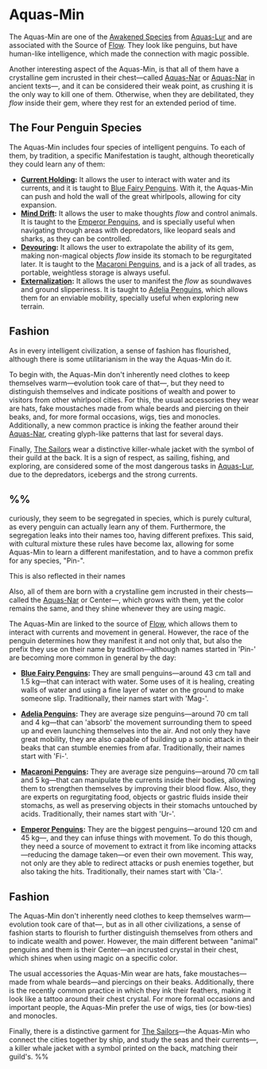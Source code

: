 # Aquas-Min

The Aquas-Min are one of the <a href='#' class='note-link' data-id='Awakened Species' onclick="Shiny.setInputValue('linked_doc_click', 'Awakened Species', {priority: 'event'}); return false;">Awakened Species</a> from <a href='#' class='note-link' data-id='Aquas-Lur' onclick="Shiny.setInputValue('linked_doc_click', 'Aquas-Lur', {priority: 'event'}); return false;">Aquas-Lur</a> and are associated with the Source of <a href='#' class='note-link' data-id='Flow' onclick="Shiny.setInputValue('linked_doc_click', 'Flow', {priority: 'event'}); return false;">Flow</a>. They look like penguins, but have human-like intelligence, which made the connection with magic possible.

Another interesting aspect of the Aquas-Min, is that all of them have a crystalline gem incrusted in their chest—called <a href='#' class='note-link' data-id='Aquas-Nar' onclick="Shiny.setInputValue('linked_doc_click', 'Aquas-Nar', {priority: 'event'}); return false;">Aquas-Nar</a> or <a href='#' class='note-link' data-id='Aquas-Nar' onclick="Shiny.setInputValue('linked_doc_click', 'Aquas-Nar', {priority: 'event'}); return false;">Aquas-Nar</a> in ancient texts—, and it can be considered their weak point, as crushing it is the only way to kill one of them. Otherwise, when they are debilitated, they *flow* inside their gem, where they rest for an extended period of time.

## The Four Penguin Species
The Aquas-Min includes four species of intelligent penguins. To each of them, by tradition, a specific Manifestation is taught, although theoretically they could learn any of them:
- **<a href='#' class='note-link' data-id='Current Holding' onclick="Shiny.setInputValue('linked_doc_click', 'Current Holding', {priority: 'event'}); return false;">Current Holding</a>:** It allows the user to interact with water and its currents, and it is taught to <a href='#' class='note-link' data-id='Blue Fairy Penguins' onclick="Shiny.setInputValue('linked_doc_click', 'Blue Fairy Penguins', {priority: 'event'}); return false;">Blue Fairy Penguins</a>. With it, the Aquas-Min can push and hold the wall of the great whirlpools, allowing for city expansion.
- **<a href='#' class='note-link' data-id='Mind Drift' onclick="Shiny.setInputValue('linked_doc_click', 'Mind Drift', {priority: 'event'}); return false;">Mind Drift</a>:** It allows the user to make thoughts *flow* and control animals. It is taught to the <a href='#' class='note-link' data-id='Emperor Penguins' onclick="Shiny.setInputValue('linked_doc_click', 'Emperor Penguins', {priority: 'event'}); return false;">Emperor Penguins</a>, and is specially useful when navigating through areas with depredators, like leopard seals and sharks, as they can be controlled.
- **<a href='#' class='note-link' data-id='Devouring' onclick="Shiny.setInputValue('linked_doc_click', 'Devouring', {priority: 'event'}); return false;">Devouring</a>:** It allows the user to extrapolate the ability of its gem, making non-magical objects *flow* inside its stomach to be regurgitated later. It is taught to the <a href='#' class='note-link' data-id='Macaroni Penguins' onclick="Shiny.setInputValue('linked_doc_click', 'Macaroni Penguins', {priority: 'event'}); return false;">Macaroni Penguins</a>, and is a jack of all trades, as portable, weightless storage is always useful.
- **<a href='#' class='note-link' data-id='Externalization' onclick="Shiny.setInputValue('linked_doc_click', 'Externalization', {priority: 'event'}); return false;">Externalization</a>:** It allows the user to manifest the *flow* as soundwaves and ground slipperiness. It is taught to <a href='#' class='note-link' data-id='Adelia Penguins' onclick="Shiny.setInputValue('linked_doc_click', 'Adelia Penguins', {priority: 'event'}); return false;">Adelia Penguins</a>, which allows them for an enviable mobility, specially useful when exploring new terrain.
 
## Fashion
As in every intelligent civilization, a sense of fashion has flourished, although there is some utilitarianism in the way the Aquas-Min do it. 

To begin with, the Aquas-Min don't inherently need clothes to keep themselves warm—evolution took care of that—, but they need to distinguish themselves and indicate positions of wealth and power to visitors from other whirlpool cities. For this, the usual accessories they wear are hats, fake moustaches made from whale beards and piercing on their beaks, and, for more formal occasions, wigs, ties and monocles. Additionally, a new common practice is inking the feather around their <a href='#' class='note-link' data-id='Aquas-Nar' onclick="Shiny.setInputValue('linked_doc_click', 'Aquas-Nar', {priority: 'event'}); return false;">Aquas-Nar</a>, creating glyph-like patterns that last for several days.

Finally, <a href='#' class='note-link' data-id='The Sailors' onclick="Shiny.setInputValue('linked_doc_click', 'The Sailors', {priority: 'event'}); return false;">The Sailors</a> wear a distinctive killer-whale jacket with the symbol of their guild at the back. It is a sign of respect, as sailing, fishing, and exploring, are considered some of the most dangerous tasks in <a href='#' class='note-link' data-id='Aquas-Lur' onclick="Shiny.setInputValue('linked_doc_click', 'Aquas-Lur', {priority: 'event'}); return false;">Aquas-Lur</a>, due to the depredators, icebergs and the strong currents.

%% 
---
curiously, they seem to be segregated in species, which is purely cultural, as every penguin can actually learn any of them. Furthermore, the segregation leaks into their names too, having different prefixes. This said, with cultural mixture these rules have become lax, allowing for some Aquas-Min to learn a different manifestation, and to have a common prefix for any species, "Pin-".



This is also reflected in their names

Also, all of them are born with a crystalline gem incrusted in their chests—called the <a href='#' class='note-link' data-id='Aquas-Nar' onclick="Shiny.setInputValue('linked_doc_click', 'Aquas-Nar', {priority: 'event'}); return false;">Aquas-Nar</a> or Center—, which grows with them, yet the color remains the same, and they shine whenever they are using magic.

The Aquas-Min are linked to the source of <a href='#' class='note-link' data-id='Flow' onclick="Shiny.setInputValue('linked_doc_click', 'Flow', {priority: 'event'}); return false;">Flow</a>, which allows them to interact with currents and movement in general. However, the race of the penguin determines how they manifest it and not only that, but also the prefix they use on their name by tradition—although names started in 'Pin-' are becoming more common in general by the day:

+ **<a href='#' class='note-link' data-id='Blue Fairy Penguins' onclick="Shiny.setInputValue('linked_doc_click', 'Blue Fairy Penguins', {priority: 'event'}); return false;">Blue Fairy Penguins</a>:** They are small penguins—around 43 cm tall and 1.5 kg—that can interact with water. Some uses of it is healing, creating walls of water and using a fine layer of water on the ground to make someone slip. Traditionally, their names start with 'Mag-'.

+ **<a href='#' class='note-link' data-id='Adelia Penguins' onclick="Shiny.setInputValue('linked_doc_click', 'Adelia Penguins', {priority: 'event'}); return false;">Adelia Penguins</a>:** They are average size penguins—around 70 cm tall and 4 kg—that can 'absorb' the movement surrounding them to speed up and even launching themselves into the air. And not only they have great mobility, they are also capable of building up a sonic attack in their beaks that can stumble enemies from afar. Traditionally, their names start with 'Fi-'.

+ **<a href='#' class='note-link' data-id='Macaroni Penguins' onclick="Shiny.setInputValue('linked_doc_click', 'Macaroni Penguins', {priority: 'event'}); return false;">Macaroni Penguins</a>:** They are average size penguins—around 70 cm tall and 5 kg—that can manipulate the currents inside their bodies, allowing them to strengthen themselves by improving their blood flow. Also, they are experts on regurgitating food, objects or gastric fluids inside their stomachs, as well as preserving objects in their stomachs untouched by acids. Traditionally, their names start with 'Ur-'.

+ **<a href='#' class='note-link' data-id='Emperor Penguins' onclick="Shiny.setInputValue('linked_doc_click', 'Emperor Penguins', {priority: 'event'}); return false;">Emperor Penguins</a>:** They are the biggest penguins—around 120 cm and 45 kg—, and they can infuse things with movement. To do this though, they need a source of movement to extract it from like incoming attacks—reducing the damage taken—or even their own movement. This way, not only are they able to redirect attacks or push enemies together, but also taking the hits. Traditionally, their names start with 'Cla-'.

## Fashion
The Aquas-Min don't inherently need clothes to keep themselves warm—evolution took care of that—, but as in all other civilizations, a sense of fashion starts to flourish to further distinguish themselves from others and to indicate wealth and power. However, the main different between "animal" penguins and them is their Center—an incrusted crystal in their chest, which shines when using magic on a specific color.

The usual accessories the Aquas-Min wear are hats, fake moustaches—made from whale beards—and piercings on their beaks. Additionally, there is the recently common practice in which they ink their feathers, making it look like a tattoo around their chest crystal. For more formal occasions and important people, the Aquas-Min prefer the use of wigs, ties (or bow-ties) and monocles. 

Finally, there is a distinctive garment for <a href='#' class='note-link' data-id='The Sailors' onclick="Shiny.setInputValue('linked_doc_click', 'The Sailors', {priority: 'event'}); return false;">The Sailors</a>—the Aquas-Min who connect the cities together by ship, and study the seas and their currents—, a killer whale jacket with a symbol printed on the back, matching their guild's. %%

